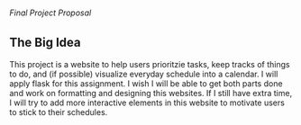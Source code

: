 ###### Final Project Proposal

## The Big Idea

This project is a website to help users prioritzie tasks, keep tracks of things to do, and (if possible) visualize everyday schedule into a calendar. I will apply flask for this assignment. I wish I will be able to get both parts done and work on formatting and designing this websites. If I still have extra time, I will try to add more interactive elements in this website to motivate users to stick to their schedules.